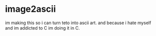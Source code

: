 # image2ascii

im making this so i can turn teto into ascii art. and because i hate myself and im addicted to C im doing it in C. 


